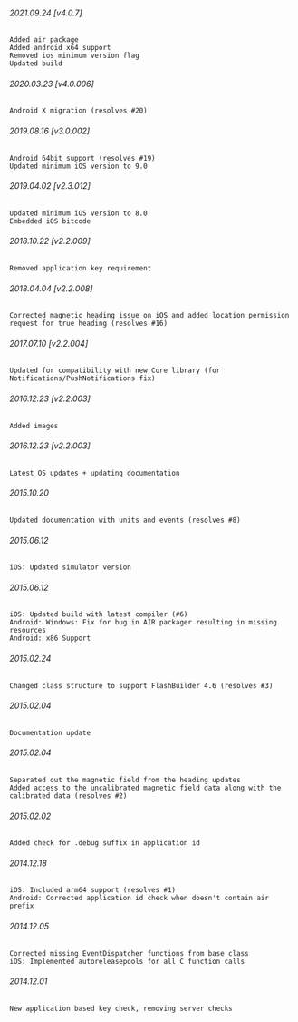 ###### 2021.09.24 [v4.0.7]

```
Added air package
Added android x64 support
Removed ios minimum version flag
Updated build
```



###### 2020.03.23 [v4.0.006]

```
Android X migration (resolves #20)
```


###### 2019.08.16 [v3.0.002]

```
Android 64bit support (resolves #19)
Updated minimum iOS version to 9.0 
```


###### 2019.04.02 [v2.3.012]

```
Updated minimum iOS version to 8.0
Embedded iOS bitcode
```


###### 2018.10.22 [v2.2.009]

```
Removed application key requirement
```


###### 2018.04.04 [v2.2.008]

```
Corrected magnetic heading issue on iOS and added location permission request for true heading (resolves #16)
```


###### 2017.07.10 [v2.2.004]

```
Updated for compatibility with new Core library (for Notifications/PushNotifications fix)
```


###### 2016.12.23 [v2.2.003]

```
Added images
```


###### 2016.12.23 [v2.2.003]

```
Latest OS updates + updating documentation
```


###### 2015.10.20

```
Updated documentation with units and events (resolves #8)
```


###### 2015.06.12

```
iOS: Updated simulator version
```


###### 2015.06.12

```
iOS: Updated build with latest compiler (#6)
Android: Windows: Fix for bug in AIR packager resulting in missing resources
Android: x86 Support
```


###### 2015.02.24

```
Changed class structure to support FlashBuilder 4.6 (resolves #3)
```


###### 2015.02.04

```
Documentation update
```


###### 2015.02.04

```
Separated out the magnetic field from the heading updates
Added access to the uncalibrated magnetic field data along with the calibrated data (resolves #2)
```


###### 2015.02.02

```
Added check for .debug suffix in application id
```


###### 2014.12.18

```
iOS: Included arm64 support (resolves #1) 
Android: Corrected application id check when doesn't contain air prefix 
```


###### 2014.12.05

```
Corrected missing EventDispatcher functions from base class
iOS: Implemented autoreleasepools for all C function calls
```


###### 2014.12.01

```
New application based key check, removing server checks
```
